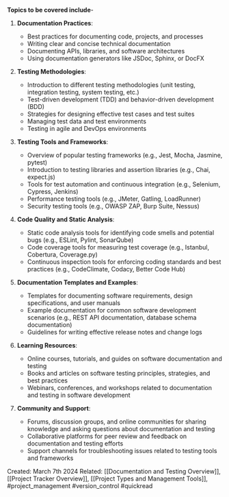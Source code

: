 **Topics to be covered include**-

1. **Documentation Practices**:
    
    - Best practices for documenting code, projects, and processes
    - Writing clear and concise technical documentation
    - Documenting APIs, libraries, and software architectures
    - Using documentation generators like JSDoc, Sphinx, or DocFX
2. **Testing Methodologies**:
    
    - Introduction to different testing methodologies (unit testing, integration testing, system testing, etc.)
    - Test-driven development (TDD) and behavior-driven development (BDD)
    - Strategies for designing effective test cases and test suites
    - Managing test data and test environments
    - Testing in agile and DevOps environments
3. **Testing Tools and Frameworks**:
    
    - Overview of popular testing frameworks (e.g., Jest, Mocha, Jasmine, pytest)
    - Introduction to testing libraries and assertion libraries (e.g., Chai, expect.js)
    - Tools for test automation and continuous integration (e.g., Selenium, Cypress, Jenkins)
    - Performance testing tools (e.g., JMeter, Gatling, LoadRunner)
    - Security testing tools (e.g., OWASP ZAP, Burp Suite, Nessus)
4. **Code Quality and Static Analysis**:
    
    - Static code analysis tools for identifying code smells and potential bugs (e.g., ESLint, Pylint, SonarQube)
    - Code coverage tools for measuring test coverage (e.g., Istanbul, Cobertura, Coverage.py)
    - Continuous inspection tools for enforcing coding standards and best practices (e.g., CodeClimate, Codacy, Better Code Hub)
5. **Documentation Templates and Examples**:
    
    - Templates for documenting software requirements, design specifications, and user manuals
    - Example documentation for common software development scenarios (e.g., REST API documentation, database schema documentation)
    - Guidelines for writing effective release notes and change logs
6. **Learning Resources**:
    
    - Online courses, tutorials, and guides on software documentation and testing
    - Books and articles on software testing principles, strategies, and best practices
    - Webinars, conferences, and workshops related to documentation and testing in software development
7. **Community and Support**:
    
    - Forums, discussion groups, and online communities for sharing knowledge and asking questions about documentation and testing
    - Collaborative platforms for peer review and feedback on documentation and testing efforts
    - Support channels for troubleshooting issues related to testing tools and frameworks




Created: March 7th 2024
Related: [[Documentation and Testing Overview]], [[Project Tracker Overview]], [[Project Types and Management Tools]], #project_management #version_control #quickread 
